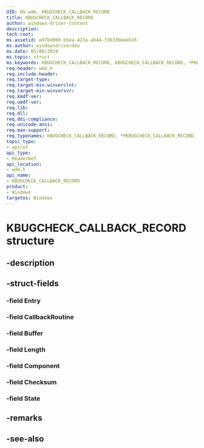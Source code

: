 ```yaml
---
UID: NS:wdm._KBUGCHECK_CALLBACK_RECORD
title: KBUGCHECK_CALLBACK_RECORD
author: windows-driver-content
description: 
tech.root:
ms.assetid: ed7bd00d-b5ea-423a-a644-f36336beeb16
ms.author: windowsdriverdev
ms.date: 05/08/2019
ms.topic: struct
ms.keywords: KBUGCHECK_CALLBACK_RECORD, KBUGCHECK_CALLBACK_RECORD, *PKBUGCHECK_CALLBACK_RECORD, 
req.header: wdm.h
req.include-header:
req.target-type:
req.target-min-winverclnt:
req.target-min-winversvr:
req.kmdf-ver:
req.umdf-ver:
req.lib:
req.dll:
req.ddi-compliance:
req.unicode-ansi:
req.max-support:
req.typenames: KBUGCHECK_CALLBACK_RECORD, *PKBUGCHECK_CALLBACK_RECORD
topic_type: 
- apiref
api_type: 
- HeaderDef
api_location: 
- wdm.h
api_name: 
- KBUGCHECK_CALLBACK_RECORD
product: 
- Windows
targetos: Windows
---
```


# KBUGCHECK_CALLBACK_RECORD structure

## -description

## -struct-fields

### -field Entry

### -field CallbackRoutine

### -field Buffer

### -field Length

### -field Component

### -field Checksum

### -field State

## -remarks

## -see-also
